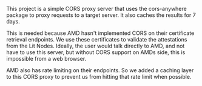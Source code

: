 This project is a simple CORS proxy server that uses the cors-anywhere package to proxy requests to a target server.  It also caches the results for 7 days.

This is needed because AMD hasn't implemented CORS on their certificate retrieval endpoints.  We use these certificates to validate the attestations from the Lit Nodes.  Ideally, the user would talk directly to AMD, and not have to use this server, but without CORS support on AMDs side, this is impossible from a web browser.

AMD also has rate limiting on their endpoints.  So we added a caching layer to this CORS proxy to prevent us from hitting that rate limit when possible.